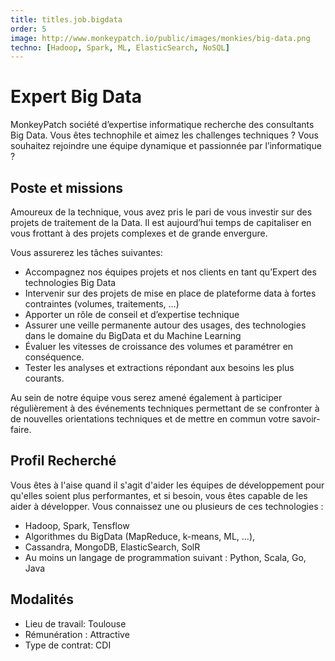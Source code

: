 ```yaml
---
title: titles.job.bigdata
order: 5
image: http://www.monkeypatch.io/public/images/monkies/big-data.png
techno: [Hadoop, Spark, ML, ElasticSearch, NoSQL]
---
```


# Expert Big Data

MonkeyPatch société d’expertise informatique recherche des consultants Big Data. Vous êtes technophile et aimez les challenges techniques ? Vous souhaitez rejoindre une équipe dynamique et passionnée par l’informatique ?

## Poste et missions

Amoureux de la technique, vous avez pris le pari de vous investir sur des projets de traitement de la Data. Il est aujourd’hui temps de capitaliser en vous frottant à des projets complexes et de grande envergure.

Vous assurerez les tâches suivantes:

 * Accompagnez nos équipes projets et nos clients en tant qu’Expert des technologies Big Data
 * Intervenir sur des projets de mise en place de plateforme data à fortes contraintes (volumes, traitements, …)
 * Apporter un rôle de conseil et d’expertise technique
 * Assurer une veille permanente autour des usages, des technologies dans le domaine du BigData et du Machine Learning
 * Évaluer les vitesses de croissance des volumes et paramétrer en conséquence.
 * Tester les analyses et extractions répondant aux besoins les plus courants.

<!--more-->

Au sein de notre équipe vous serez amené également à participer régulièrement à des événements techniques permettant de se confronter à de nouvelles orientations techniques et de mettre en commun votre savoir-faire.

## Profil Recherché

Vous êtes à l'aise quand il s'agit d'aider les équipes de développement pour qu'elles soient plus performantes, et si besoin, vous êtes capable de les aider à développer.
Vous connaissez une ou plusieurs de ces technologies :

 * Hadoop, Spark, Tensflow
 * Algorithmes du BigData (MapReduce, k-means, ML, ...),
 * Cassandra, MongoDB, ElasticSearch, SolR
 * Au moins un langage de programmation suivant : Python, Scala, Go, Java

## Modalités

* Lieu de travail: Toulouse
* Rémunération : Attractive
* Type de contrat: CDI

